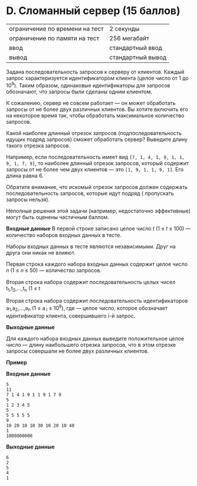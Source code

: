 # D. Сломанный сервер (15 баллов)

|                                |                   |
|--------------------------------|-------------------|
| ограничение по времени на тест | 2 секунды         |
| ограничение по памяти на тест  | 256 мегабайт      |
| ввод                           | стандартный ввод  |
| вывод                          | стандартный вывод |

Задана последовательность запросов к серверу от клиентов. Каждый запрос характеризуется идентификатором клиента (целое
число от 1 до 10<sup>9</sup>). Таким образом, одинаковые идентификаторы для запросов обозначают, что запросы были
сделаны одним клиентом.

К сожалению, сервер не совсем работает — он может обработать запросы от не более двух различных клиентов. Вы хотите
включить его на некоторое время так, чтобы обработать максимальное количество запросов.

Какой наиболее длинный отрезок запросов (подпоследовательность идущих подряд запросов) сможет обработать сервер?
Выведите длину такого отрезка запросов.

Например, если последовательность имеет вид `[7, 1, 4, 1, 9, 1, 1, 9, 1, 7, 9]`, то наиболее длинный отрезок запросов,
который содержит запросы от не более чем двух клиентов — это `[1, 9, 1, 1, 9, 1]`. Его длина равна 6.

Обратите внимание, что искомый отрезок запросов должен содержать последовательность запросов, которые идут подряд (
пропускать запросы нельзя).

Неполные решения этой задачи (например, недостаточно эффективные) могут быть оценены частичным баллом.

**Входные данные**
В первой строке записано целое число 𝑡 (1 ≤ 𝑡 ≤ 100) — количество наборов входных данных в тесте.

Наборы входных данных в тесте являются независимыми. Друг на друга они никак не влияют.

Первая строка каждого набора входных данных содержит целое число 𝑛 (1 ≤ 𝑛 ≤ 50) — количество запросов.

Вторая строка набора содержит последовательность целых чисел t<sub>1</sub>,t<sub>2</sub>,…,t<sub>n</sub> (1 ≤ t<sub>

Вторая строка набора содержит последовательность идентификаторов a<sub>1</sub>,a<sub>2</sub>,…,a<sub>n</sub> (1 ≤ a<sub>
i</sub> ≤ 10<sup>9</sup>), где — целое число, которое обозначает идентификатор клиента, совершившего i-й запрос.

**Выходные данные**

Для каждого набора входных данных выведите положительное целое число — длину наибольшего отрезка запросов, что в этом
отрезке запросы совершали не более двух различных клиентов.

**Пример**

**Входные данные**
```
5
11
7 1 4 1 9 1 1 9 1 7 9
5
1 2 3 4 5
5
5 5 5 5 5
9
10 20 10 10 30 10 20 10 40
1
1000000000
```
**Выходные данные**

```
6
2
5
4
1
```